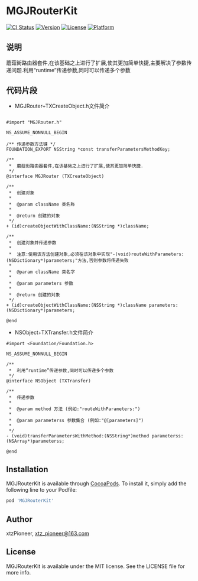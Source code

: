 # MGJRouterKit

[![CI Status](https://img.shields.io/travis/907689522@qq.com/MGJRouterKit.svg?style=flat)](https://travis-ci.org/907689522@qq.com/MGJRouterKit)
[![Version](https://img.shields.io/cocoapods/v/MGJRouterKit.svg?style=flat)](https://cocoapods.org/pods/MGJRouterKit)
[![License](https://img.shields.io/cocoapods/l/MGJRouterKit.svg?style=flat)](https://cocoapods.org/pods/MGJRouterKit)
[![Platform](https://img.shields.io/cocoapods/p/MGJRouterKit.svg?style=flat)](https://cocoapods.org/pods/MGJRouterKit)

## 说明

蘑菇街路由器套件,在该基础之上进行了扩展,使其更加简单快捷,主要解决了参数传递问题.利用“runtime”传递参数,同时可以传递多个参数

## 代码片段

* MGJRouter+TXCreateObject.h文件简介

```objc

#import "MGJRouter.h"

NS_ASSUME_NONNULL_BEGIN

/** 传递参数方法键 */
FOUNDATION_EXPORT NSString *const transferParametersMethodKey;

/**
 *  蘑菇街路由器套件,在该基础之上进行了扩展,使其更加简单快捷.
 */
@interface MGJRouter (TXCreateObject)

/**
 *  创建对象
 *
 *  @param className 类名称
 *
 *  @return 创建的对象
 */
+ (id)createObjectWithClassName:(NSString *)className;

/**
 *  创建对象并传递参数
 *
 *  注意:使用该方法创建对象,必须在该对象中实现"-(void)routeWithParameters:(NSDictionary*)parameters;"方法,否则参数将传递失败
 *
 *  @param className 类名字
 *
 *  @param parameters 参数
 *
 *  @return 创建的对象
 */
+ (id)createObjectWithClassName:(NSString *)className parameters:(NSDictionary*)parameters;

@end

```

* NSObject+TXTransfer.h文件简介

```objc
#import <Foundation/Foundation.h>

NS_ASSUME_NONNULL_BEGIN

/**
 *  利用“runtime”传递参数,同时可以传递多个参数
 */
@interface NSObject (TXTransfer)

/**
 *  传递参数
 *
 *  @param method 方法 (例如:"routeWithParameters:")
 *
 *  @param parameterss 参数集合 (例如:"@[parameters]")
 *
 */
- (void)transferParametersWithMethod:(NSString*)method parameterss:(NSArray*)parameterss;

@end

```

## Installation

MGJRouterKit is available through [CocoaPods](https://cocoapods.org). To install
it, simply add the following line to your Podfile:

```ruby
pod 'MGJRouterKit'
```

## Author

xtzPioneer, xtz_pioneer@163.com

## License

MGJRouterKit is available under the MIT license. See the LICENSE file for more info.
